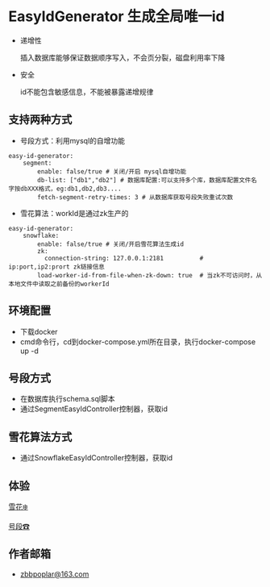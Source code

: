 # EasyIdGenerator 生成全局唯一id

- 递增性

  插入数据库能够保证数据顺序写入，不会页分裂，磁盘利用率下降
- 安全

  id不能包含敏感信息，不能被暴露递增规律

## 支持两种方式

- 号段方式：利用mysql的自增功能

```
easy-id-generator:
    segment:
        enable: false/true # 关闭/开启 mysql自增功能
        db-list: ["db1","db2"] # 数据库配置:可以支持多个库，数据库配置文件名字按dbXXX格式，eg:db1,db2,db3....
        fetch-segment-retry-times: 3 # 从数据库获取号段失败重试次数
```

- 雪花算法：workId是通过zk生产的

```
easy-id-generator:
    snowflake:
        enable: false/true # 关闭/开启雪花算法生成id
        zk:
          connection-string: 127.0.0.1:2181          # ip:port,ip2:prort zk链接信息
        load-worker-id-from-file-when-zk-down: true  # 当zk不可访问时，从本地文件中读取之前备份的workerId
```

## 环境配置

- 下载docker
- cmd命令行，cd到docker-compose.yml所在目录，执行docker-compose up -d

## 号段方式

- 在数据库执行schema.sql脚本
- 通过SegmentEasyIdController控制器，获取id

## 雪花算法方式

- 通过SnowflakeEasyIdController控制器，获取id

## 体验

[雪花❄️](http://java.iamzbb.tech:8090/snowflake/ids/next_id/batches?batchSize=10)

[号段☎](http://java.iamzbb.tech:8090/segment/ids/next_id/batches?businessType=order_business&&batchSize=10)

## 作者邮箱

- zbbpoplar@163.com
